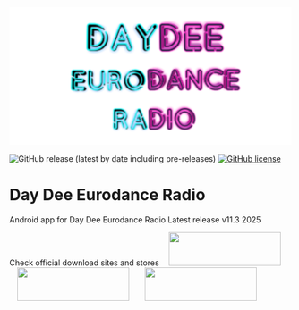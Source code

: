 <p align="center">
<img src="https://github.com/ngrock90/DayDeeEurodanceRadioApp/raw/master/1024x500.png" />

![GitHub release (latest by date including pre-releases)](https://img.shields.io/github/v/release/ngrock90/DayDeeEurodanceRadioApp?include_prereleases&style=plastic) <a href="https://github.com/ngrock90/DayDeeEurodanceRadioApp/blob/master/LICENSE"><img alt="GitHub license" src="https://img.shields.io/github/license/ngrock90/Day-Dee-Eurodance-Radio-App?style=plastic"></a>

  
# Day Dee Eurodance Radio
Android app for Day Dee Eurodance Radio
Latest release v11.3 2025

Check official download sites and stores
<a href="https://play.google.com/store/apps/details?id=codlab.daydeeeurodanceradio"  title="App" imageanchor="1" style="margin-left: 1em; margin-right: 1em;"><img border="0" data-original-height="828" data-original-width="829" height="60" src="https://cdn.onlineradiobox.com/img/google-play-badge2_en.png" width="200" /></a><br /><a href="http://apps.samsung.com/appquery/appDetail.as?appId=codlab.daydeeeurodanceradio"  title="App" imageanchor="1" style="margin-left: 1em; margin-right: 1em;"><img border="0" data-original-height="828" data-original-width="829" height="60" src="https://1.bp.blogspot.com/-oz5a1xHWGQs/YP7TfII5TLI/AAAAAAAABFk/YNEtuwzY8MAV6w2P_lSmyMHwkxZDJv3IACLcBGAsYHQ/s16000/galaxy_apps_badge_black.png" width="200"/></a><a href="https://appgallery.huawei.com/#/app/C103030591"  title="App" imageanchor="1" style="margin-left: 1em; margin-right: 1em;"><img border="0" data-original-height="" data-original-width="" height="60" src="https://1.bp.blogspot.com/-F8S1qzOSKgg/YP7LVDbVL_I/AAAAAAAABFY/xVSLUQOyH5cwoWKzX588376QnAKQl-txwCPcBGAYYCw/s16000/appgallery.png" width="200" /></a>
